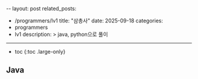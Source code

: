 --
layout: post
related_posts:
  - /programmers/lv1
title:  "삼총사"
date:   2025-09-18
categories:
  - programmers
  - lv1
description: >
  java, python으로 풀이
---
* toc
{:toc .large-only}

## Java
```java

```